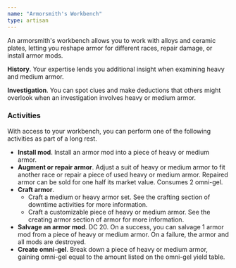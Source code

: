 ```yaml
---
name: "Armorsmith's Workbench"
type: artisan
---
```


An armorsmith's workbench allows you to work with alloys and ceramic plates, letting you reshape armor for different races,
repair damage, or install armor mods.

__History__. Your expertise lends you additional insight when examining heavy and medium armor.

__Investigation__. You can spot clues and make deductions that others might overlook when an investigation involves heavy or medium armor.

### Activities
With access to your workbench, you can perform one of the following activities as part of a long rest.

* __Install mod__. Install an armor mod into a piece of heavy or medium armor.
* __Augment or repair armor__. Adjust a suit of heavy or medium armor to fit another race or repair a piece of used
heavy or medium armor. Repaired armor can be sold for one half its market value. Consumes 2 omni-gel.
* __Craft armor__.
  - Craft a medium or heavy armor set. See the <nuxt-link to="/phb/rules/missions#between-missions">crafting</nuxt-link>
section of downtime activities for more information.
  - Craft a customizable piece of heavy or medium armor. See the <nuxt-link to="/phb/rules/equipment#armor">creating armor</nuxt-link>
section of armor for more information.
* __Salvage an armor mod__. DC 20. On a success, you can salvage 1 armor mod from a piece of heavy or medium armor. On a failure, the armor
  and all mods are destroyed.
* __Create omni-gel__. Break down a piece of heavy or medium armor, gaining omni-gel equal to the amount listed on the
omni-gel yield table.

<me-more-info title="Omni-gel Yield" component="omni-gel-yield" />
